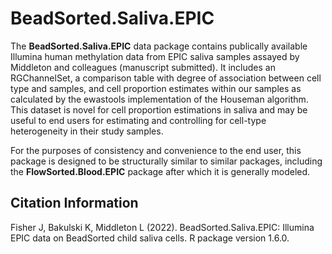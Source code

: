# BeadSorted.Saliva.EPIC

The **BeadSorted.Saliva.EPIC** data package contains publically available Illumina human methylation data from EPIC saliva samples assayed by Middleton and colleagues (manuscript submitted). It includes an RGChannelSet, a comparison table with degree of association between cell type and samples, and cell proportion estimates within our samples as calculated by the ewastools implementation of the Houseman algorithm. This dataset is novel for cell proportion estimations in saliva and may be useful to end users for estimating and controlling for cell-type heterogeneity in their study samples.

For the purposes of consistency and convenience to the end user, this package is designed to be structurally similar to similar packages, including the **FlowSorted.Blood.EPIC** package after which it is generally modeled.

## Citation Information
Fisher J, Bakulski K, Middleton L (2022). BeadSorted.Saliva.EPIC: Illumina EPIC data on BeadSorted child saliva cells. R package version 1.6.0.
